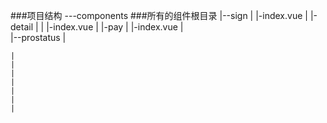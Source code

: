 ###项目结构
---components  ###所有的组件根目录
    |--sign
    |   |-index.vue
    |   |-detail
    |   |  |-index.vue
    |   |-pay
    |      |-index.vue
    |   
    |--prostatus
        |
            
    |
    |
    |
    |
    |
    |
    |        
